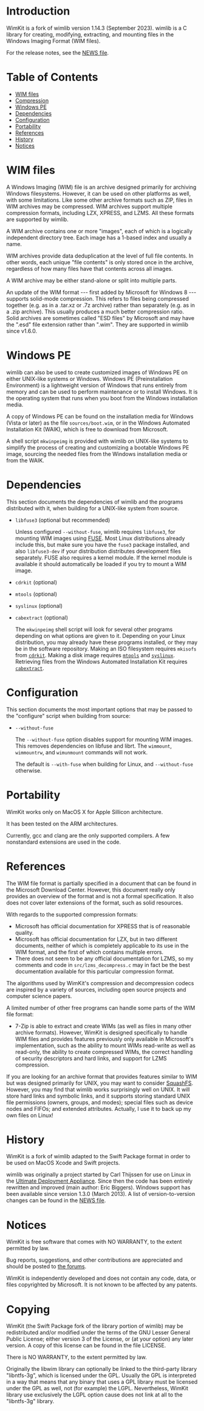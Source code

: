 # Introduction

WimKit is a fork of wimlib version 1.14.3 (September 2023).  wimlib is a C 
library for creating, modifying, extracting, and mounting files in the Windows 
Imaging Format (WIM files). 

For the release notes, see the [NEWS file](NEWS.md).

# Table of Contents

- [WIM files](#wim-files)
- [Compression](#compression)
- [Windows PE](#windows-pe)
- [Dependencies](#dependencies)
- [Configuration](#configuration)
- [Portability](#portability)
- [References](#references)
- [History](#history)
- [Notices](#notices)

# WIM files

A Windows Imaging (WIM) file is an archive designed primarily for archiving
Windows filesystems.  However, it can be used on other platforms as well, with
some limitations.  Like some other archive formats such as ZIP, files in WIM
archives may be compressed.  WIM archives support multiple compression formats,
including LZX, XPRESS, and LZMS.  All these formats are supported by wimlib.

A WIM archive contains one or more "images", each of which is a logically
independent directory tree.  Each image has a 1-based index and usually a name.

WIM archives provide data deduplication at the level of full file contents.  In
other words, each unique "file contents" is only stored once in the archive,
regardless of how many files have that contents across all images.

A WIM archive may be either stand-alone or split into multiple parts.

An update of the WIM format --- first added by Microsoft for Windows 8 ---
supports solid-mode compression.  This refers to files being compressed together
(e.g. as in a .tar.xz or .7z archive) rather than separately (e.g. as in a .zip
archive).  This usually produces a much better compression ratio.  Solid
archives are sometimes called "ESD files" by Microsoft and may have the ".esd"
file extension rather than ".wim".  They are supported in wimlib since v1.6.0.

# Windows PE

wimlib can also be used to create customized images of Windows PE on either
UNIX-like systems or Windows.  Windows PE (Preinstallation Environment) is a
lightweight version of Windows that runs entirely from memory and can be used to
perform maintenance or to install Windows.  It is the operating system that runs
when you boot from the Windows installation media.

A copy of Windows PE can be found on the installation media for Windows (Vista
or later) as the file `sources/boot.wim`, or in the Windows Automated
Installation Kit (WAIK), which is free to download from Microsoft.

A shell script `mkwinpeimg` is provided with wimlib on UNIX-like systems to
simplify the process of creating and customizing a bootable Windows PE image,
sourcing the needed files from the Windows installation media or from the WAIK.

# Dependencies

This section documents the dependencies of wimlib and the programs distributed
with it, when building for a UNIX-like system from source.

- `libfuse3` (optional but recommended)

  Unless configured `--without-fuse`, wimlib requires `libfuse3`, for mounting
  WIM images using [FUSE](https://github.com/libfuse/libfuse).  Most Linux
  distributions already include this, but make sure you have the `fuse3` package
  installed, and also `libfuse3-dev` if your distribution distributes
  development files separately.  FUSE also requires a kernel module.  If the
  kernel module is available it should automatically be loaded if you try to
  mount a WIM image.

- `cdrkit` (optional)
- `mtools` (optional)
- `syslinux` (optional)
- `cabextract` (optional)

  The `mkwinpeimg` shell script will look for several other programs depending
  on what options are given to it.  Depending on your Linux distribution, you
  may already have these programs installed, or they may be in the software
  repository.  Making an ISO filesystem requires `mkisofs` from
  [`cdrkit`](https://www.cdrkit.org).  Making a disk image requires
  [`mtools`](https://www.gnu.org/software/mtools) and
  [`syslinux`](https://www.syslinux.org).  Retrieving files from the Windows
  Automated Installation Kit requires
  [`cabextract`](https://www.cabextract.org.uk).

# Configuration

This section documents the most important options that may be passed to the
"configure" script when building from source:

- `--without-fuse`

  The `--without-fuse` option disables support for mounting WIM images.  This
  removes dependencies on libfuse and librt.  The `wimmount`, `wimmountrw`, and
  `wimunmount` commands will not work.

  The default is `--with-fuse` when building for Linux, and `--without-fuse`
  otherwise.

# Portability

WimKit works only on MacOS X for Apple Sillicon architecture.

It has been tested on the ARM architectures.

Currently, gcc and clang are the only supported compilers.  A few nonstandard
extensions are used in the code.

# References

The WIM file format is partially specified in a document that can be found in
the Microsoft Download Center.  However, this document really only provides an
overview of the format and is not a formal specification.  It also does not
cover later extensions of the format, such as solid resources.

With regards to the supported compression formats:

- Microsoft has official documentation for XPRESS that is of reasonable quality.
- Microsoft has official documentation for LZX, but in two different documents,
  neither of which is completely applicable to its use in the WIM format, and
  the first of which contains multiple errors.
- There does not seem to be any official documentation for LZMS, so my comments
  and code in `src/lzms_decompress.c` may in fact be the best documentation
  available for this particular compression format.

The algorithms used by WimKit's compression and decompression codecs are
inspired by a variety of sources, including open source projects and computer
science papers.

A limited number of other free programs can handle some parts of the WIM
file format:

- 7-Zip is able to extract and create WIMs (as well as files in many other
  archive formats).  However, WimKit is designed specifically to handle WIM
  files and provides features previously only available in Microsoft's
  implementation, such as the ability to mount WIMs read-write as well as
  read-only, the ability to create compressed WIMs, the correct handling of
  security descriptors and hard links, and support for LZMS compression.

If you are looking for an archive format that provides features similar to WIM
but was designed primarily for UNIX, you may want to consider
[SquashFS](https://docs.kernel.org/filesystems/squashfs.html).  However, you may
find that wimlib works surprisingly well on UNIX.  It will store hard links and
symbolic links, and it supports storing standard UNIX file permissions (owners,
groups, and modes); special files such as device nodes and FIFOs; and extended
attributes.  Actually, I use it to back up my own files on Linux!

# History

WimKit is a fork of wimlib adapted to the Swift Package format in order to be 
used on MacOS Xcode and Swift projects. 

wimlib was originally a project started by Carl Thijssen for use on Linux in the
[Ultimate Deployment Appliance](https://www.ultimatedeployment.org).  Since then
the code has been entirely rewritten and improved (main author: Eric Biggers).
Windows support has been available since version 1.3.0 (March 2013).  A list of
version-to-version changes can be found in the [NEWS file](NEWS.md).

# Notices

WimKit is free software that comes with NO WARRANTY, to the extent permitted by
law.

Bug reports, suggestions, and other contributions are appreciated and should be
posted to [the forums](https://wimlib.net/forums/).

WimKit is independently developed and does not contain any code, data, or files
copyrighted by Microsoft.  It is not known to be affected by any patents.

# Copying

WimKit (the Swift Package fork of the library portion of wimlib) may be 
redistributed and/or modified under the terms of the GNU Lesser General Public 
License; either version 3 of the License, or (at your option) any later version.
A copy of this license can be found in the file LICENSE.

There is NO WARRANTY, to the extent permitted by law.

Originally the libwim library can optionally be linked to the third-party library 
"libntfs-3g", which is licensed under the GPL. Usually the GPL is interpreted in 
a way that means that any binary that uses a GPL library must be licensed under 
the GPL as well, not (for example) the LGPL. Nevertheless, WimKit library use 
exclusively the LGPL option cause does not link at all to the "libntfs-3g" 
library.

